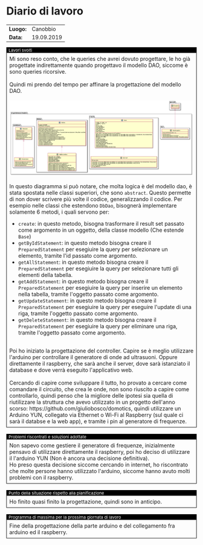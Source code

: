 # Diario di lavoro

<table>
    <tr><td><b>Luogo:</b></td><td>Canobbio</td></tr>
    <tr><td><b>Data:</b></td><td>19.09.2019</td></tr>
</table>

<div style="border: 1px solid black;">
    <div style="background-color:black;color:white;font-size:11px;padding-left:5px">
        Lavori svolti
    </div>
    <div style="padding: 7px">
        Mi sono reso conto, che le queries che avrei dovuto progettare, le ho gi&agrave; progettate
        indirettamente quando progettavo il modello DAO, siccome &egrave; sono queries ricorsive.
        <br>
        <br>
        Quindi mi prendo del tempo per affinare la progettazione del modello DAO.<br>
        <br>
        <img src="../doc/img/dao_classes.png"><br>
        <br>
        In questo diagramma si pu&ograve; notare, che molta logica &egrave; del modello dao,
        &egrave; stata spostata nelle classi superiori, che sono <code>abstract</code>. Questo permette di non
        dover scrivere pi&ugrave; volte il codice, generalizzando il codice.
        Per esempio nelle classi che estendono <code>DbDao</code>, bisogner&agrave; implementare solamente 6
        metodi, i quali servono per:
        <ul>
            <li><code>create</code>: in questo metodo, bisogna trasformare il result set passato come argomento in un oggetto, della classe modello (Che estende <code>Base</code>)</li>
            <li><code>getByIdStatement</code>: in questo metodo bisogna creare il <code>PreparedStatement</code> per esegiuire la query per selezionare un elemento, tramite l'id passato come argomento.</li>
            <li><code>getAllStatement</code>: in questo metodo bisogna creare il <code>PreparedStatement</code> per esegiuire la query per selezionare tutti gli elementi della tabella.</li>
            <li><code>getAddStatement</code>: in questo metodo bisogna creare il <code>PreparedStatement</code> per esegiuire la query per inserire un elemento nella tabella, tramite l'oggetto passato come argomento.</li>
            <li><code>getUpdateStatement</code>: in questo metodo bisogna creare il <code>PreparedStatement</code> per esegiuire la query per eseguire l'update di una riga, tramite l'oggetto passato come argomento.</li>
            <li><code>getDeleteStatement</code>: in questo metodo bisogna creare il <code>PreparedStatement</code> per esegiuire la query per eliminare una riga, tramite l'oggetto passato come argomento.</li>
        </ul>
        <br>
        Poi ho iniziato la progettazione del controller. Capire se &egrave; meglio utilizzare
        l'arduino per controllare il generatore di onde ad ultrasuoni. Oppure direttamente il
        raspberry, che sar&agrave; anche il server, dove sar&agrave; istanziato il database e dove
        verr&agrave; eseguito l'applicativo web.<br>
        <br>
        Cercando di capire come sviluppare il tutto, ho provato a cercare come comandare il circuito,
        che crea le onde, non sono riuscito a capire come controllarlo, quindi penso che la migliore
        delle ipotesi sia quella di riutilizzare la struttura che avevo utilizzato in un progetto
        dell'anno scorso: https://github.com/giuliobosco/domotics, quindi utilizzare un Arduino YUN,
        collegato via Ethernet o Wi-Fi al Raspberry (sul quale ci sar&agrave; il databse e la web
        app), e tramite i pin al generatore di frequenze.
    </div>
</div>

<br>

<div style="border: 1px solid black;">
    <div style="background-color:black;color:white;font-size:11px;padding-left:5px">
        Problemi riscontrati e soluzioni adottate
    </div>
    <div style="padding: 7px">
        Non sapevo come gestiere il generatore di frequenze, inizialmente pensavo di utilizzare
        direttamente il raspberry, poi ho deciso di utilizzare il l'arduino YUN (Non &egrave; ancora
        una decisione definitiva). <br>
        Ho preso questa decisione siccome cercando in internet, ho riscontrato che molte persone
        hanno utilizzato l'arduino, siccome hanno avuto molti problemi con il raspberry.
    </div>
</div>

<br>

<div style="border: 1px solid black;">
    <div style="background-color:black;color:white;font-size:11px;padding-left:5px">
        Punto della situazione rispetto alla pianificazione
    </div>
    <div style="padding: 7px">
        Ho finito quasi finito la progettazione, quindi sono in anticipo.
    </div>
</div>

<br>

<div style="border: 1px solid black;">
    <div style="background-color:black;color:white;font-size:11px;padding-left:5px">
        Programma di massima per la prossima giornata di lavoro
    </div>
    <div style="padding: 7px">
        Fine della progettazione della parte arduino e del collegamento fra arduino ed il raspberry.
    </div>
</div>
